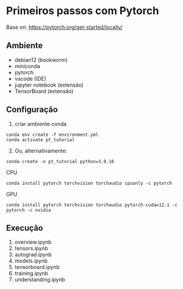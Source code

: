 # Primeiros passos com Pytorch

Base on:
https://pytorch.org/get-started/locally/

## Ambiente

- debian12 (bookworm)
- miniconda
- pytorch
- vscode (IDE)
- jupyter notebook (extensão)
- TensorBoard (extensão)

## Configuração

1) criar ambiente conda
```
conda env create -f environment.yml
conda activate pt_tutorial
```

2) Ou, alternativamente:

```
conda create -n pt_tutorial python=3.9.16
```

CPU
```
conda install pytorch torchvision torchaudio cpuonly -c pytorch
```

GPU
```
conda install pytorch torchvision torchaudio pytorch-cuda=12.1 -c pytorch -c nvidia
```


## Execução

1) overview.ipynb
2) tensors.ipynb
3) autograd.ipynb
4) models.ipynb
5) tensorboard.ipynb
6) training.ipynb
7) understanding.ipynb

